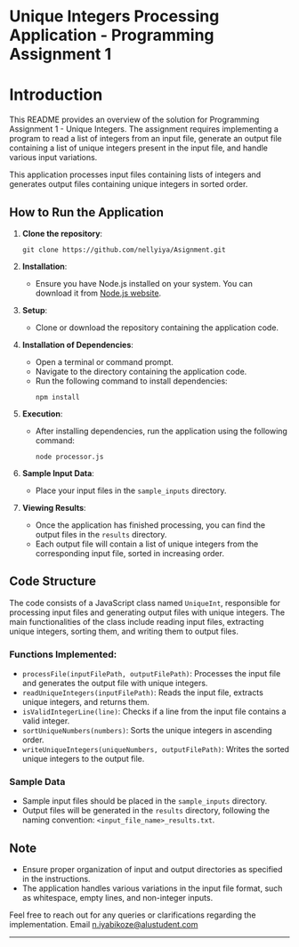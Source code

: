
# Unique Integers Processing Application - Programming Assignment 1

 # Introduction
This README provides an overview of the solution for Programming Assignment 1 - Unique Integers. The assignment requires implementing a program to read a list of integers from an input file, generate an output file containing a list of unique integers present in the input file, and handle various input variations.

This application processes input files containing lists of integers and generates output files containing unique integers in sorted order.

## How to Run the Application
1. **Clone the repository**:
   ```
   git clone https://github.com/nellyiya/Asignment.git
     ```
3. **Installation**:
   - Ensure you have Node.js installed on your system. You can download it from [Node.js website](https://nodejs.org/).

4. **Setup**:
   - Clone or download the repository containing the application code.

5. **Installation of Dependencies**:
   - Open a terminal or command prompt.
   - Navigate to the directory containing the application code.
   - Run the following command to install dependencies:
     ```
     npm install
     ```

6. **Execution**:
   - After installing dependencies, run the application using the following command:
     ```
     node processor.js
     ```

7. **Sample Input Data**:
   - Place your input files in the `sample_inputs` directory.

8. **Viewing Results**:
   - Once the application has finished processing, you can find the output files in the `results` directory.
   - Each output file will contain a list of unique integers from the corresponding input file, sorted in increasing order.

## Code Structure

The code consists of a JavaScript class named `UniqueInt`, responsible for processing input files and generating output files with unique integers. The main functionalities of the class include reading input files, extracting unique integers, sorting them, and writing them to output files.

### Functions Implemented:

- `processFile(inputFilePath, outputFilePath)`: Processes the input file and generates the output file with unique integers.
- `readUniqueIntegers(inputFilePath)`: Reads the input file, extracts unique integers, and returns them.
- `isValidIntegerLine(line)`: Checks if a line from the input file contains a valid integer.
- `sortUniqueNumbers(numbers)`: Sorts the unique integers in ascending order.
- `writeUniqueIntegers(uniqueNumbers, outputFilePath)`: Writes the sorted unique integers to the output file.

### Sample Data

- Sample input files should be placed in the `sample_inputs` directory.
- Output files will be generated in the `results` directory, following the naming convention: `<input_file_name>_results.txt`.

## Note

- Ensure proper organization of input and output directories as specified in the instructions.
- The application handles various variations in the input file format, such as whitespace, empty lines, and non-integer inputs.

Feel free to reach out for any queries or clarifications regarding the implementation.
Email n.iyabikoze@alustudent.com

---

